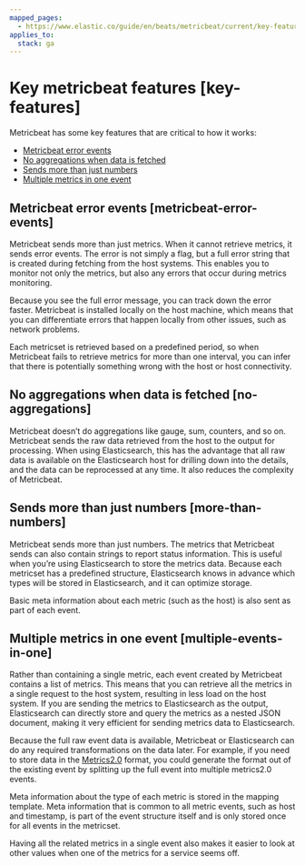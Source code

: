 ```yaml
---
mapped_pages:
  - https://www.elastic.co/guide/en/beats/metricbeat/current/key-features.html
applies_to:
  stack: ga
---
```


# Key metricbeat features [key-features]

Metricbeat has some key features that are critical to how it works:

* [Metricbeat error events](#metricbeat-error-events)
* [No aggregations when data is fetched](#no-aggregations)
* [Sends more than just numbers](#more-than-numbers)
* [Multiple metrics in one event](#multiple-events-in-one)

## Metricbeat error events [metricbeat-error-events]

Metricbeat sends more than just metrics. When it cannot retrieve metrics, it sends error events. The error is not simply a flag, but a full error string that is created during fetching from the host systems. This enables you to monitor not only the metrics, but also any errors that occur during metrics monitoring.

Because you see the full error message, you can track down the error faster. Metricbeat is installed locally on the host machine, which means that you can differentiate errors that happen locally from other issues, such as network problems.

Each metricset is retrieved based on a predefined period, so when Metricbeat fails to retrieve metrics for more than one interval, you can infer that there is potentially something wrong with the host or host connectivity.


## No aggregations when data is fetched [no-aggregations]

Metricbeat doesn’t do aggregations like gauge, sum, counters, and so on. Metricbeat sends the raw data retrieved from the host to the output for processing. When using Elasticsearch, this has the advantage that all raw data is available on the Elasticsearch host for drilling down into the details, and the data can be reprocessed at any time. It also reduces the complexity of Metricbeat.


## Sends more than just numbers [more-than-numbers]

Metricbeat sends more than just numbers. The metrics that Metricbeat sends can also contain strings to report status information. This is useful when you’re using Elasticsearch to store the metrics data. Because each metricset has a predefined structure, Elasticsearch knows in advance which types will be stored in Elasticsearch, and it can optimize storage.

Basic meta information about each metric (such as the host) is also sent as part of each event.


## Multiple metrics in one event [multiple-events-in-one]

Rather than containing a single metric, each event created by Metricbeat contains a list of metrics. This means that you can retrieve all the metrics in a single request to the host system, resulting in less load on the host system. If you are sending the metrics to Elasticsearch as the output, Elasticsearch can directly store and query the metrics as a nested JSON document, making it very efficient for sending metrics data to Elasticsearch.

Because the full raw event data is available, Metricbeat or Elasticsearch can do any required transformations on the data later. For example, if you need to store data in the [Metrics2.0](http://metrics20.org/) format, you could generate the format out of the existing event by splitting up the full event into multiple metrics2.0 events.

Meta information about the type of each metric is stored in the mapping template. Meta information that is common to all metric events, such as host and timestamp, is part of the event structure itself  and is only stored once for all events in the metricset.

Having all the related metrics in a single event also makes it easier to look at other values when one of the metrics for a service seems off.


